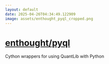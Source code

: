 ```yaml
---
layout: default
date: 2025-04-26T04:34:49.122909
image: assets/enthought_pyql_cropped.png
---
```


# [enthought/pyql](https://github.com/enthought/pyql)

Cython wrappers for using QuantLib with Python
